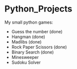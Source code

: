 ﻿# Python_Projects
My small python games:
- Guess the number (done)
- Hangman (done)
- Madlibs (done)
- Rock Paper Scissors (done)
- Binary Search (done)
- Minesweeper
- Sudoku Solver 
